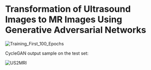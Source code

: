 # Transformation of Ultrasound Images to MR Images Using Generative Adversarial Networks




![Training_First_100_Epochs](https://github.com/mohammadrezashahsavari/Ultrasound-to-MRI-Transformation/assets/76266892/d2dce706-9bbd-4a9b-bd05-619ea2f6f0b1)







    
CycleGAN output sample on the test set:

![US2MRI](https://github.com/mohammadrezashahsavari/Ultrasound-to-MRI-Slice-Transformation/assets/76266892/e18fed31-1bc1-46ec-8b41-9d1a239191f3)
